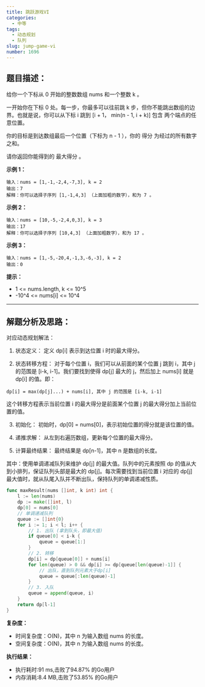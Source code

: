 ```yaml
---
title: 跳跃游戏VI
categories:
  - 中等
tags:
  - 动态规划
  - 队列
slug: jump-game-vi
number: 1696
---
```


## 题目描述：

给你一个下标从 0 开始的整数数组 nums 和一个整数 k 。

一开始你在下标 0 处。每一步，你最多可以往前跳 k 步，但你不能跳出数组的边界。也就是说，你可以从下标 i 跳到 [i + 1， min(n - 1, i + k)] 包含 两个端点的任意位置。

你的目标是到达数组最后一个位置（下标为 n - 1 ），你的 得分 为经过的所有数字之和。

请你返回你能得到的 最大得分 。

**示例 1：**
```
输入：nums = [1,-1,-2,4,-7,3], k = 2
输出：7
解释：你可以选择子序列 [1,-1,4,3] （上面加粗的数字），和为 7 。 
```


**示例 2：**
```
输入：nums = [10,-5,-2,4,0,3], k = 3 
输出：17 
解释：你可以选择子序列 [10,4,3] （上面加粗数字），和为 17 。
```


**示例 3：**
```
输入：nums = [1,-5,-20,4,-1,3,-6,-3], k = 2 
输出：0
```

**提示：**
- 1 <= nums.length, k <= 10^5
- -10^4 <= nums[i] <= 10^4

---
## 解题分析及思路：


对应动态规划解法：

1. 状态定义： 定义 dp[i] 表示到达位置 i 时的最大得分。

2. 状态转移方程： 对于每个位置 i，我们可以从前面的某个位置 j 跳到 i，其中 j 的范围是 [i-k, i-1]。我们要找到使得 dp[j] 最大的 j，然后加上 nums[i] 就是 dp[i] 的值。即：
```
dp[i] = max(dp[j]...) + nums[i], 其中 j 的范围是 [i-k, i-1]
```
这个转移方程表示当前位置 i 的最大得分是前面某个位置 j 的最大得分加上当前位置的值。

3. 初始化： 初始时，dp[0] = nums[0]，表示初始位置的得分就是该位置的值。

4. 递推求解： 从左到右遍历数组，更新每个位置的最大得分。
5. 计算最终结果： 最终结果是 dp[n-1]，其中 n 是数组的长度。


其中：使用单调递减队列来维护 dp[j] 的最大值。队列中的元素按照 dp 的值从大到小排列，保证队列头部是最大的 dp[j]。每次需要找到当前位置 i 对应的 dp[j] 最大值时，就从队尾入队并不断出队，保持队列的单调递减性质。

```go
func maxResult(nums []int, k int) int {
	l := len(nums)
	dp := make([]int, l)
	dp[0] = nums[0]
	// 单调递减队列
	queue := []int{0}
	for i := 1; i < l; i++ {
		// 1. 出队 (拿到队头，即最大值)
		if queue[0] < i-k {
			queue = queue[1:]
		}
		// 2. 转移
		dp[i] = dp[queue[0]] + nums[i]
		for len(queue) > 0 && dp[i] >= dp[queue[len(queue)-1]] {
			// 出队，直到队列元素大于dp[i]
			queue = queue[:len(queue)-1]
		}
		// 3. 入队
		queue = append(queue, i)
	}
	return dp[l-1]
}
```


**复杂度：**

- 时间复杂度：O(N)，其中 n 为输入数组 nums 的长度。
- 空间复杂度：O(N)，其中 n 为输入数组 nums 的长度。

**执行结果：**

- 执行耗时:91 ms,击败了94.87% 的Go用户
- 内存消耗:8.4 MB,击败了53.85% 的Go用户
